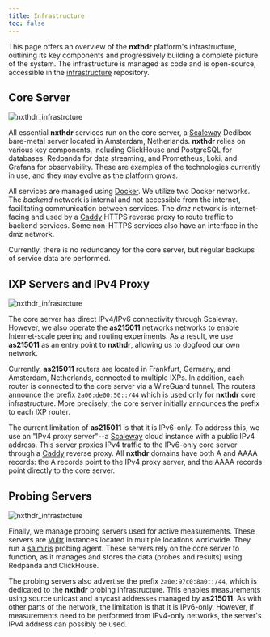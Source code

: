 ```yaml
---
title: Infrastructure
toc: false
---
```



This page offers an overview of the **nxthdr** platform's infrastructure, outlining its key components and progressively building a complete picture of the system. The infrastructure is managed as code and is open-source, accessible in the [infrastructure](https://github.com/nxthdr/infrastructure) repository.


## Core Server

![nxthdr_infrastrcture](infrastructure/core.png)

All essential **nxthdr** services run on the core server, a [Scaleway](https://www.scaleway.com/en/dedibox/) Dedibox bare-metal server located in Amsterdam, Netherlands. **nxthdr** relies on various key components, including ClickHouse and PostgreSQL for databases, Redpanda for data streaming, and Prometheus, Loki, and Grafana for observability. These are examples of the technologies currently in use, and they may evolve as the platform grows.

All services are managed using [Docker](https://www.docker.com/). We utilize two Docker networks. The *backend* network is internal and not accessible from the internet, facilitating communication between services. The *dmz* network is internet-facing and used by a [Caddy](https://caddyserver.com/) HTTPS reverse proxy to route traffic to backend services. Some non-HTTPS services also have an interface in the dmz network.

Currently, there is no redundancy for the core server, but regular backups of service data are performed.


## IXP Servers and IPv4 Proxy

![nxthdr_infrastrcture](infrastructure/core-ixp.png)

The core server has direct IPv4/IPv6 connectivity through Scaleway. However, we also operate the **as215011** networks networks to enable Internet-scale peering and routing experiments. As a result, we use **as215011** as an entry point to **nxthdr**, allowing us to dogfood our own network.

Currently, **as215011** routers are located in Frankfurt, Germany, and Amsterdam, Netherlands, connected to multiple IXPs. In addition, each router is connected to the core server via a WireGuard tunnel. The routers announce the prefix `2a06:de00:50::/44` which is used only for **nxthdr** core infrastructure. More precisely, the core server initially announces the prefix to each IXP router.

The current limitation of **as215011** is that it is IPv6-only. To address this, we use an "IPv4 proxy server"--a [Scaleway](https://www.scaleway.com/en/) cloud instance with a public IPv4 address. This server proxies IPv4 traffic to the IPv6-only core server through a [Caddy](https://caddyserver.com/) reverse proxy. All **nxthdr** domains have both A and AAAA records: the A records point to the IPv4 proxy server, and the AAAA records point directly to the core server.


## Probing Servers

![nxthdr_infrastrcture](infrastructure/core-ixp-probing.png)

Finally, we manage probing servers used for active measurements. These servers are [Vultr](https://www.vultr.com/) instances located in multiple locations worldwide. They run a [saimiris](https://github.com/nxthdr/saimiris) probing agent. These servers rely on the core server to function, as it manages and stores the data (probes and results) using Redpanda and ClickHouse.

The probing servers also advertise the prefix `2a0e:97c0:8a0::/44`, which is dedicated to the **nxthdr** probing infrastructure. This enables measurements using source unicast and anycast addresses managed by **as215011**. As with other parts of the network, the limitation is that it is IPv6-only. However, if measurements need to be performed from IPv4-only networks, the server's IPv4 address can possibly be used.
